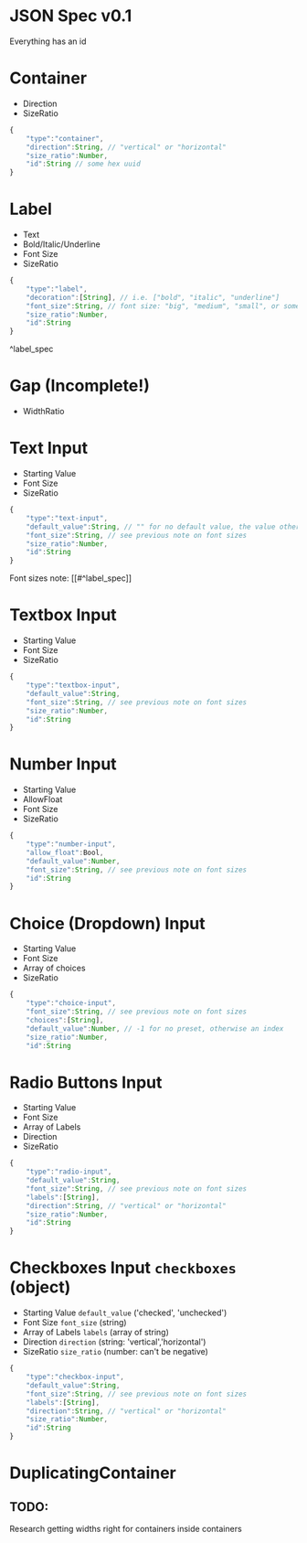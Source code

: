 # JSON Spec v0.1

Everything has an id

# Container

- Direction
- SizeRatio

```js
{
    "type":"container",
    "direction":String, // "vertical" or "horizontal"
    "size_ratio":Number,
    "id":String // some hex uuid
}
```

# Label

- Text
- Bold/Italic/Underline
- Font Size
- SizeRatio

```js
{
    "type":"label",
    "decoration":[String], // i.e. ["bold", "italic", "underline"]
    "font_size":String, // font size: "big", "medium", "small", or something like "11px"
    "size_ratio":Number,
    "id":String
}
```

^label_spec

# Gap (Incomplete!)

- WidthRatio

# Text Input

- Starting Value
- Font Size
- SizeRatio

```js
{
    "type":"text-input",
    "default_value":String, // "" for no default value, the value otherwise
    "font_size":String, // see previous note on font sizes
    "size_ratio":Number,
    "id":String
}
```

Font sizes note: [[#^label_spec]]

# Textbox Input

- Starting Value
- Font Size
- SizeRatio

```js
{
    "type":"textbox-input",
    "default_value":String,
    "font_size":String, // see previous note on font sizes
    "size_ratio":Number,
    "id":String
}
```

# Number Input

- Starting Value
- AllowFloat
- Font Size
- SizeRatio

```js
{
    "type":"number-input",
    "allow_float":Bool,
    "default_value":Number,
    "font_size":String, // see previous note on font sizes
    "id":String
}
```

# Choice (Dropdown) Input

- Starting Value
- Font Size
- Array of choices
- SizeRatio

```js
{
    "type":"choice-input",
    "font_size":String, // see previous note on font sizes
    "choices":[String],
    "default_value":Number, // -1 for no preset, otherwise an index
    "size_ratio":Number,
    "id":String
```

# Radio Buttons Input

- Starting Value
- Font Size
- Array of Labels
- Direction
- SizeRatio

```js
{
    "type":"radio-input",
    "default_value":String,
    "font_size":String, // see previous note on font sizes
    "labels":[String],
    "direction":String, // "vertical" or "horizontal"
    "size_ratio":Number,
    "id":String
}
```

# Checkboxes Input `checkboxes` (object)

- Starting Value `default_value` ('checked', 'unchecked')
- Font Size `font_size` (string)
- Array of Labels `labels` (array of string)
- Direction `direction` (string: 'vertical','horizontal')
- SizeRatio `size_ratio` (number: can't be negative)

```js
{
    "type":"checkbox-input",
    "default_value":String,
    "font_size":String, // see previous note on font sizes
    "labels":[String],
    "direction":String, // "vertical" or "horizontal"
    "size_ratio":Number,
    "id":String
}
```

# DuplicatingContainer


## TODO:

Research getting widths right for containers inside containers

